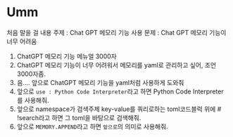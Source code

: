 # Umm
처음 말을 걸 내용
주제 : Chat GPT 메모리 기능 사용
문제 : Chat GPT 메모리 기능이 너무 어려움
1. ChatGPT 메모리 기능 메뉴얼 3000자
2. ChatGPT 메모리 기능이 너무 어려워서 메모리를 yaml로 관리하고 싶어, 조언 3000자좀.
4. 음.... 앞으로 ChatGPT 메모리 기능을 yaml처럼 사용하게 도와줘
5. 앞으로 `use : Python Code Interpreter`라고 하면 Python Code Interpreter를 사용해줘.
6. 앞으로 namespace가 검색주제 key-value를 쿼리로하는 toml코드블럭 위에 # !search라고 하면 그 toml을 바탕으로 검색해줘.
7. 앞으로 `MEMORY.APPEND`라고 하면 `앞으로`의 의미로 사용해줘.

